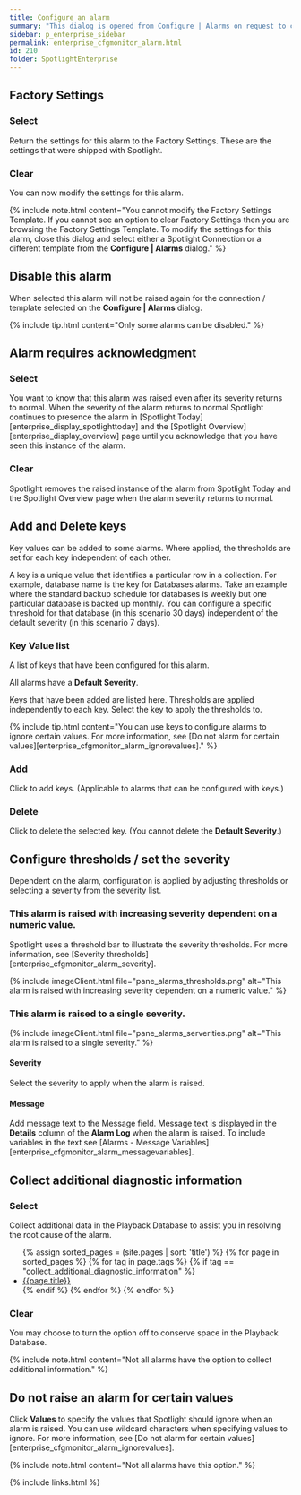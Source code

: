 ```yaml
---
title: Configure an alarm
summary: "This dialog is opened from Configure | Alarms on request to configure an alarm."
sidebar: p_enterprise_sidebar
permalink: enterprise_cfgmonitor_alarm.html
id: 210
folder: SpotlightEnterprise
---
```



## Factory Settings

### Select

Return the settings for this alarm to the Factory Settings. These are the settings that were shipped with Spotlight.

### Clear

You can now modify the settings for this alarm.

{% include note.html content="You cannot modify the Factory Settings Template. If you cannot see an option to clear Factory Settings then you are browsing the Factory Settings Template. To modify the settings for this alarm, close this dialog and select either a Spotlight Connection or a different template from the **Configure | Alarms** dialog." %}

## Disable this alarm

When selected this alarm will not be raised again for the connection / template selected on the **Configure \| Alarms** dialog.

{% include tip.html content="Only some alarms can be disabled." %}

## Alarm requires acknowledgment

### Select

You want to know that this alarm was raised even after its severity returns to normal. When the severity of the alarm returns to normal Spotlight continues to presence the alarm in [Spotlight Today][enterprise_display_spotlighttoday] and the [Spotlight Overview][enterprise_display_overview] page until you acknowledge that you have seen this instance of the alarm.

### Clear

Spotlight removes the raised instance of the alarm from Spotlight Today and the Spotlight Overview page when the alarm severity returns to normal.

## Add and Delete keys

Key values can be added to some alarms. Where applied, the thresholds are set for each key independent of each other.

A key is a unique value that identifies a particular row in a collection. For example, database name is the key for Databases alarms. Take an example where the standard backup schedule for databases is weekly but one particular database is backed up monthly. You can configure a specific threshold for that database (in this scenario 30 days) independent of the default severity (in this scenario 7 days).

### Key Value list

A list of keys that have been configured for this alarm.

All alarms have a **Default Severity**.

Keys that have been added are listed here. Thresholds are applied independently to each key. Select the key to apply the thresholds to.

{% include tip.html content="You can use keys to configure alarms to ignore certain values. For more information, see [Do not alarm for certain values][enterprise_cfgmonitor_alarm_ignorevalues]." %}

### Add

Click to add keys. (Applicable to alarms that can be configured with keys.)

### Delete

Click to delete the selected key. (You cannot delete the **Default Severity**.)


## Configure thresholds / set the severity

Dependent on the alarm, configuration is applied by adjusting thresholds or selecting a severity from the severity list.

### This alarm is raised with increasing severity dependent on a numeric value.

Spotlight uses a threshold bar to illustrate the severity thresholds. For more information, see [Severity thresholds][enterprise_cfgmonitor_alarm_severity].

{% include imageClient.html file="pane_alarms_thresholds.png" alt="This alarm is raised with increasing severity dependent on a numeric value." %}


### This alarm is raised to a single severity.

{% include imageClient.html file="pane_alarms_serverities.png" alt="This alarm is raised to a single severity." %}


#### Severity

 Select the severity to apply when the alarm is raised.

#### Message

Add message text to the Message field. Message text is displayed in the **Details** column of the **Alarm Log** when the alarm is raised. To include variables in the text see [Alarms - Message Variables][enterprise_cfgmonitor_alarm_messagevariables].

## Collect additional diagnostic information

### Select

Collect additional data in the Playback Database to assist you in resolving the root cause of the alarm.

<ul>
{% assign sorted_pages = (site.pages | sort: 'title') %}
{% for page in sorted_pages %}
{% for tag in page.tags %}
{% if tag == "collect_additional_diagnostic_information" %}
<li><a href="{{ page.url | remove_first:'/' }}">{{page.title}}</a></li>
{% endif %}
{% endfor %}
{% endfor %}
</ul>


### Clear

You may choose to turn the option off to conserve space in the Playback Database.

{% include note.html content="Not all alarms have the option to collect additional information." %}

## Do not raise an alarm for certain values

Click **Values** to specify the values that Spotlight should ignore when an alarm is raised. You can use wildcard characters when specifying values to ignore. For more information, see [Do not alarm for certain values][enterprise_cfgmonitor_alarm_ignorevalues].

{% include note.html content="Not all alarms have this option." %}



{% include links.html %}
